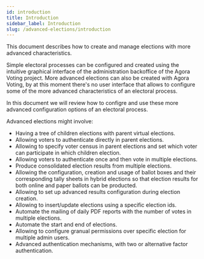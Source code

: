 ```yaml
---
id: introduction
title: Introduction
sidebar_label: Introduction
slug: /advanced-elections/introduction
---
```


This document describes how to create and manage elections with more advanced
characteristics.

Simple electoral processes can be configured and created using the intuitive 
graphical interface of the administration backoffice of the Agora Voting
project. More advanced elections can also be created with Agora Voting, by at 
this moment there's no user interface that allows to configure some of the more 
advanced characteristics of an electoral process.

In this document we will review how to configre and use these more advanced
configuration options of an electoral process.

Advanced elections might involve:
- Having a tree of children elections with parent virtual elections.
- Allowing voters to authenticate directly in parent elections.
- Allowing to specify voter census in parent elections and set which voter can participate in which children election.
- Allowing voters to authenticate once and then vote in multiple elections.
- Produce consolidated election results from multiple elections.
- Allowing the configuration, creation and usage of ballot boxes and their corresponding tally sheets in hybrid elections so that election results for both online and paper ballots can be producted.
- Allowing to set up advanced results configuration during election creation.
- Allowing to insert/update elections using a specific election ids.
- Automate the mailing of daily PDF reports with the number of votes in multiple elections.
- Automate the start and end of elections.
- Allowing to configure granual permissions over specific election for multiple admin users.
- Advanced authentication mechanisms, with two or alternative factor authentication.

